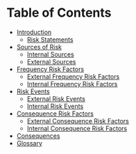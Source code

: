 # Table of Contents

  - [Introduction](#introduction)
      - [Risk Statements](#risk-statements)
  - [Sources of Risk](#sources-of-risk)
      - [Internal Sources](#internal-sources)
      - [External Sources](#external-sources)
  - [Frequency Risk Factors](#frequency-risk-factors)
      - [External Frequency Risk
        Factors](#external-frequency-risk-factors)
      - [Internal Frequency Risk
        Factors](#internal-frequency-risk-factors)
  - [Risk Events](#risk-events)
      - [External Risk Events](#external-risk-events)
      - [Internal Risk Events](#internal-risk-events)
  - [Consequence Risk Factors](#consequence-risk-factors)
      - [External Consequence Risk
        Factors](#external-consequence-risk-factors)
      - [Internal Consequence Risk
        Factors](#internal-consequence-risk-factors)
  - [Consequences](#consequences)
  - [Glossary](#glossary)
